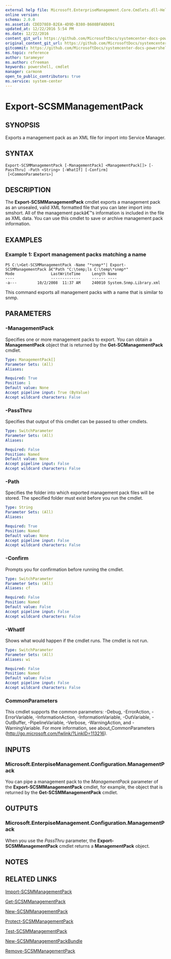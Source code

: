 ```yaml
---
external help file: Microsoft.EnterpriseManagement.Core.Cmdlets.dll-Help.xml
online version: 
schema: 2.0.0
ms.assetid: CDED78E0-B2EA-4D9D-B380-B608BFA8D691
updated_at: 12/22/2016 5:54 PM
ms.date: 12/22/2016
content_git_url: https://github.com/MicrosoftDocs/systemcenter-docs-powershell/blob/live/systemcenter-cmdlets/SystemCenter2016/ServiceManagerCore/vlatest/Export-SCSMManagementPack.md
original_content_git_url: https://github.com/MicrosoftDocs/systemcenter-docs-powershell/blob/live/systemcenter-cmdlets/SystemCenter2016/ServiceManagerCore/vlatest/Export-SCSMManagementPack.md
gitcommit: https://github.com/MicrosoftDocs/systemcenter-docs-powershell/blob/17c3a51bd892aad46c731d9f381f0704b4815004/systemcenter-cmdlets/SystemCenter2016/ServiceManagerCore/vlatest/Export-SCSMManagementPack.md
ms.topic: reference
author: tarameyer
ms.author: cfreeman
keywords: powershell, cmdlet
manager: carmonm
open_to_public_contributors: true
ms.service: system-center
---
```


# Export-SCSMManagementPack

## SYNOPSIS
Exports a management pack as an XML file for import into Service Manager.

## SYNTAX

```
Export-SCSMManagementPack [-ManagementPack] <ManagementPack[]> [-PassThru] -Path <String> [-WhatIf] [-Confirm]
 [<CommonParameters>]
```

## DESCRIPTION
The **Export-SCSMManagementPack** cmdlet exports a management pack as an unsealed, valid XML formatted file that you can later import into smshort.
All of the management packâ€™s information is included in the file as XML data.
You can use this cmdlet to save or archive management pack information.

## EXAMPLES

### Example 1: Export management packs matching a name
```
PS C:\>Get-SCSMManagementPack -Name "*snmp*"| Export-SCSMManagementPack â€"Path "C:\temp;ls C:\temp\*snmp*"
Mode                LastWriteTime     Length Name
----                -------------     ------ ----
-a---         10/2/2008  11:37 AM     240010 System.Snmp.Library.xml
```

This command exports all management packs with a name that is similar to snmp.

## PARAMETERS

### -ManagementPack
Specifies one or more management packs to export.
You can obtain a **ManagementPack** object that is returned by the **Get-SCManagementPack** cmdlet.

```yaml
Type: ManagementPack[]
Parameter Sets: (All)
Aliases: 

Required: True
Position: 1
Default value: None
Accept pipeline input: True (ByValue)
Accept wildcard characters: False
```

### -PassThru
Specifies that output of this cmdlet can be passed to other cmdlets.

```yaml
Type: SwitchParameter
Parameter Sets: (All)
Aliases: 

Required: False
Position: Named
Default value: None
Accept pipeline input: False
Accept wildcard characters: False
```

### -Path
Specifies the folder into which exported management pack files will be stored.
The specified folder must exist before you run the cmdlet.

```yaml
Type: String
Parameter Sets: (All)
Aliases: 

Required: True
Position: Named
Default value: None
Accept pipeline input: False
Accept wildcard characters: False
```

### -Confirm
Prompts you for confirmation before running the cmdlet.

```yaml
Type: SwitchParameter
Parameter Sets: (All)
Aliases: cf

Required: False
Position: Named
Default value: False
Accept pipeline input: False
Accept wildcard characters: False
```

### -WhatIf
Shows what would happen if the cmdlet runs.
The cmdlet is not run.

```yaml
Type: SwitchParameter
Parameter Sets: (All)
Aliases: wi

Required: False
Position: Named
Default value: False
Accept pipeline input: False
Accept wildcard characters: False
```

### CommonParameters
This cmdlet supports the common parameters: -Debug, -ErrorAction, -ErrorVariable, -InformationAction, -InformationVariable, -OutVariable, -OutBuffer, -PipelineVariable, -Verbose, -WarningAction, and -WarningVariable. For more information, see about_CommonParameters (http://go.microsoft.com/fwlink/?LinkID=113216).

## INPUTS

### Microsoft.EnterpiseManagement.Configuration.ManagementPack
You can pipe a management pack to the *ManagementPack* parameter of the **Export-SCSMManagementPack** cmdlet, for example, the object that is returned by the **Get-SCSMManagementPack** cmdlet.

## OUTPUTS

### Microsoft.EnterpiseManagement.Configuration.ManagementPack
When you use the *PassThru* parameter, the **Export-SCSMManagementPack** cmdlet returns a **ManagementPack** object.

## NOTES

## RELATED LINKS

[Import-SCSMManagementPack](xref:SystemCenter2016/ServiceManagerCore/vlatest/Import-SCSMManagementPack.md)

[Get-SCSMManagementPack](xref:SystemCenter2016/ServiceManagerCore/vlatest/Get-SCSMManagementPack.md)

[New-SCSMManagementPack](xref:SystemCenter2016/ServiceManagerCore/vlatest/New-SCSMManagementPack.md)

[Protect-SCSMManagementPack](xref:SystemCenter2016/ServiceManagerCore/vlatest/Protect-SCSMManagementPack.md)

[Test-SCSMManagementPack](xref:SystemCenter2016/ServiceManagerCore/vlatest/Test-SCSMManagementPack.md)

[New-SCSMManagementPackBundle](xref:SystemCenter2016/ServiceManagerCore/vlatest/New-SCSMManagementPackBundle.md)

[Remove-SCSMManagementPack](xref:SystemCenter2016/ServiceManagerCore/vlatest/Remove-SCSMManagementPack.md)

